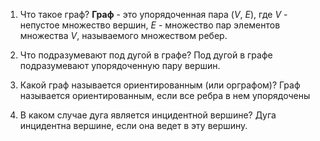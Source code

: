 1. Что такое граф?
	**Граф** - это упорядоченная пара (*V*, *E*), где *V* - непустое множество  вершин, *E* - множество пар элементов множества *V*, называемого множеством ребер.

2. Что подразумевают под дугой в графе?
	Под дугой в графе подразумевают упорядоченную пару вершин.

3. Какой граф называется ориентированным (или орграфом)?
	Граф называется ориентированным, если все ребра в нем упорядочены

4. В каком случае дуга является инцидентной вершине?
	Дуга инцидентна вершине, если она ведет в эту вершину.

